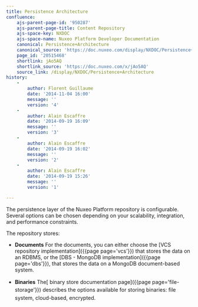 ```yaml
---
title: Persistence Architecture
confluence:
    ajs-parent-page-id: '950287'
    ajs-parent-page-title: Content Repository
    ajs-space-key: NXDOC
    ajs-space-name: Nuxeo Platform Developer Documentation
    canonical: Persistence+Architecture
    canonical_source: 'https://doc.nuxeo.com/display/NXDOC/Persistence+Architecture'
    page_id: '20515468'
    shortlink: jAo5AQ
    shortlink_source: 'https://doc.nuxeo.com/x/jAo5AQ'
    source_link: /display/NXDOC/Persistence+Architecture
history:
    - 
        author: Florent Guillaume
        date: '2014-11-04 16:00'
        message: ''
        version: '4'
    - 
        author: Alain Escaffre
        date: '2014-09-19 16:09'
        message: ''
        version: '3'
    - 
        author: Alain Escaffre
        date: '2014-09-19 16:02'
        message: ''
        version: '2'
    - 
        author: Alain Escaffre
        date: '2014-09-19 15:26'
        message: ''
        version: '1'

---
```

The persistence layer of the Nuxeo Platform repository is configurable. Several options can be chosen depending on your scalability, integration, and performance constraints.

The repository stores:

*   **Documents**
    For the documents, you can either choose the&nbsp;[VCS repository implementation]({{page page='vcs'}})&nbsp;that stores the data on an RDBMS, or the&nbsp;[DBS - MongoDB implementation]({{page page='dbs'}}), that stores the data on a MongoDB document-based system.

*   **Binaries**
    T<span style="line-height: 21.58px;">he[ binary store documentation page]({{page page='file-storage'}}) describes the options available for storing binaries: file system, cloud-based, encrypted.</span>